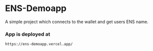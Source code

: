 # ENS-Demoapp
A simple project which connects to the wallet and get users ENS name.

### App is deployed at
```
https://ens-demoapp.vercel.app/
```
